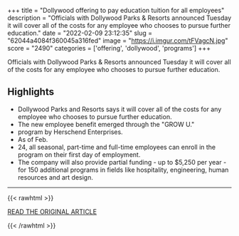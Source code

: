 +++
title = "Dollywood offering to pay education tuition for all employees"
description = "Officials with Dollywood Parks & Resorts announced Tuesday it will cover all of the costs for any employee who chooses to pursue further education."
date = "2022-02-09 23:12:35"
slug = "62044a4084f360045a316fed"
image = "https://i.imgur.com/tFVagcN.jpg"
score = "2490"
categories = ['offering', 'dollywood', 'programs']
+++

Officials with Dollywood Parks & Resorts announced Tuesday it will cover all of the costs for any employee who chooses to pursue further education.

## Highlights

- Dollywood Parks and Resorts says it will cover all of the costs for any employee who chooses to pursue further education.
- The new employee benefit emerged through the "GROW U."
- program by Herschend Enterprises.
- As of Feb.
- 24, all seasonal, part-time and full-time employees can enroll in the program on their first day of employment.
- The company will also provide partial funding - up to $5,250 per year - for 150 additional programs in fields like hospitality, engineering, human resources and art design.

---

{{< rawhtml >}}
  <p class="article-category">
    <a target="_blank" href="https://www.newschannel5.com/news/dollywood-offering-to-pay-education-tuition-for-all-employees">READ THE ORIGINAL ARTICLE</a>
  </p>
{{< /rawhtml >}}
